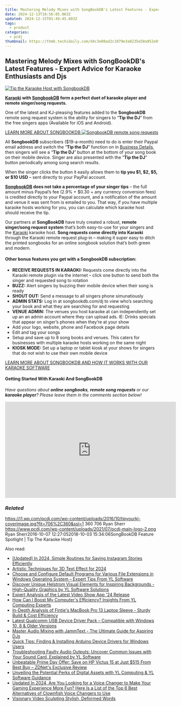 ```yaml
---
title: Mastering Melody Mixes with SongBookDB's Latest Features - Expert Advice for Karaoke Enthusiasts and Djs
date: 2024-12-13T16:56:05.063Z
updated: 2024-12-15T01:49:45.603Z
tags:
  - product
categories:
  - pcdj
thumbnail: https://thmb.techidaily.com/d4c3e08ad2c1079e3a0235e50a952e0f146bf5d509f0e55aec7c676f5432bbf8.jpg
---
```


## Mastering Melody Mixes with SongBookDB's Latest Features - Expert Advice for Karaoke Enthusiasts and Djs

[![Tip the Karaoke Host with SongbookDB](https://i1.wp.com/pcdj.com/wp-content/uploads/2016/10/tipyourkj-coverimage.jpg?resize=706%2C321&ssl=1)](https://i1.wp.com/pcdj.com/wp-content/uploads/2016/10/tipyourkj-coverimage.jpg?fit=706%2C360&ssl=1 "Tip the Karaoke Host with SongbookDB")

**[Karaoki](https://tools.techidaily.com/pcdj/products/) with [SongbookDB](https://tools.techidaily.com/pcdj/products/) form a perfect duet of karaoke player and remote singer/song requests.**

One of the latest and KJ-pleasing features added to the **SongbookDB** remote song request system is the ability for singers to “**Tip the DJ**” from the free singers apps (Available for iOS and Android).

[LEARN MORE ABOUT SONGBOOKDB ![SongbookDB remote song requests](https://i0.wp.com/pcdj.com/wp-content/uploads/2014/12/songbookdb-requests.jpg?fit=348%2C415&ssl=1 "SongbookDB remote song requests")](https://tools.techidaily.com/pcdj/products/)

All **SongbookDB** subscribers ($19-a-month) need to do is enter their Paypal email address and switch the “**Tip the DJ**” function on in [Business Details](https://www.songbookdb.com/docs/djs/songbookdbpal/businessDetails), then singers will see a “**Tip the DJ**” button at the bottom of your song book on their mobile device. Singer are also presented with the “**Tip the DJ**” button periodically among song search results.

When the singer clicks the button it easily allows them to **tip you $1, $2, $5, or $10 USD** – sent directly to your PayPal account.

**[SongbookDB](https://tools.techidaily.com/pcdj/products/) does not take a percentage of your singer tips** – the full amount minus Paypal’s fee (2.9% + $0.30 + any currency conversion fees) is credited directly to your Paypal account, and a notification of the amount and venue it was sent from is emailed to you. That way, if you have multiple karaoke hosts working for you, you can calculate which karaoke host should receive the tip.

Our partners at **SongBookDB** have truly created a robust, **remote singer/song request system** that’s both easy-to-use for your singers and the [Karaoki](https://tools.techidaily.com/pcdj/products/) karaoke host. **Song requests come directly into Karaoki** through the Karaoki remote request plug-in – making it super easy to ditch the printed songbooks for an online songbook solution that’s both green and modern.

#### **Other bonus features you get with a SongbookDB subscription:**

* **RECEIVE REQUESTS IN KARAOKI:** Requests come directly into the Karaoki remote plugin via the internet – click one button to send both the singer and requested song to rotation
* **BUZZ:** Alert singers by buzzing their mobile device when their song is ready
* **SHOUT OUT:** Send a message to all singers phone simunatiously
* **ADMIN STATS:** Log in at songbookdb.com/dj to view who’s searching your book and what they are searching for and requesting
* **VENUE ADMIN:** The venues you host karaoke at can independently set up an an admin account where they can upload ads. IE: Drinks specials that appear on singer’s phones when they’re at your show
* Add your logo, website, phone and Facebook page details
* Edit and tag your songs
* Setup and save up to 8 song books and venues. This caters for businesses with multiple karaoke hosts working on the same night
* **KIOSK MODE:** Set up a laptop or tablet kiosk at your shows for singers that do not wish to use their own mobile device

[LEARN MORE ABOUT SONGBOOKDB AND HOW IT WORKS WITH OUR KARAOKE SOFTWARE](https://tools.techidaily.com/pcdj/products/)

#### Getting Started With Karaoki And SongBookDB

_Have questions about **online songbooks**, **remote song requests** or our **karaoke player**? Please leave them in the comments section below!_

<!-- affiliate ads begin -->
<iframe width="560" height="315" src="https://www.youtube.com/embed/e4Nt2xXXtmE?si=CtKwFry4b0AJXnaN" title="YouTube video player" frameborder="0" allow="accelerometer; autoplay; clipboard-write; encrypted-media; gyroscope; picture-in-picture; web-share" referrerpolicy="strict-origin-when-cross-origin" allowfullscreen></iframe>
<!-- affiliate ads end -->

### _Related_

https://i1.wp.com/pcdj.com/wp-content/uploads/2016/10/tipyourkj-coverimage.jpg?fit=706%2C360&ssl=1 360 706 Ryan Sherr https://www.pcdj.com/wp-content/uploads/2021/07/pcdj-main-logo-2.png Ryan Sherr2016-10-07 12:27:052018-10-03 15:34:06SongBookDB Feature Spotlight | Tip The Karaoke Host}

<ins class="adsbygoogle"
     style="display:block"
     data-ad-format="autorelaxed"
     data-ad-client="ca-pub-7571918770474297"
     data-ad-slot="1223367746"></ins>

<ins class="adsbygoogle"
     style="display:block"
     data-ad-client="ca-pub-7571918770474297"
     data-ad-slot="8358498916"
     data-ad-format="auto"
     data-full-width-responsive="true"></ins>

<span class="atpl-alsoreadstyle">Also read:</span>
<div><ul>
<li><a href="https://instagram-clips.techidaily.com/updated-in-2024-simple-routines-for-saving-instagram-stories-efficiently/"><u>[Updated] In 2024, Simple Routines for Saving Instagram Stories Efficiently</u></a></li>
<li><a href="https://extra-hints.techidaily.com/artistic-techniques-for-3d-text-effect-for-2024/"><u>Artistic Techniques for 3D Text Effect for 2024</u></a></li>
<li><a href="https://win-exclusive.techidaily.com/choose-and-configure-default-programs-for-various-file-extensions-in-windows-operating-system-expert-tips-from-yl-software/"><u>Choose and Configure Default Programs for Various File Extensions in Windows Operating System – Expert Tips From YL Software</u></a></li>
<li><a href="https://win-exclusive.techidaily.com/discover-unique-helstrom-visual-elements-for-inspiring-backgrounds-high-quality-graphics-by-yl-software-solutions/"><u>Discover Unique Helstrom Visual Elements for Inspiring Backgrounds - High-Quality Graphics by YL Software Solutions</u></a></li>
<li><a href="https://fox-friendly.techidaily.com/expert-analysis-of-the-latest-video-show-app-24-release/"><u>Expert Analysis of the Latest Video Show App '24 Release</u></a></li>
<li><a href="https://win-exclusive.techidaily.com/how-can-i-boost-my-computers-efficiency-insights-from-yl-computing-experts/"><u>How Can I Boost My Computer's Efficiency? Insights From YL Computing Experts</u></a></li>
<li><a href="https://buynow-info.techidaily.com/in-depth-analysis-of-finties-macbook-pro-13-laptop-sleeve-sturdy-build-and-cost-efficiency/"><u>In-Depth Analysis of Fintie's MacBook Pro 13 Laptop Sleeve - Sturdy Build & Cost Efficiency</u></a></li>
<li><a href="https://hardware-help.techidaily.com/1722965236908-latest-qualcomm-usb-device-driver-pack-compatible-with-windows-10-8-and-older-versions/"><u>Latest Qualcomm USB Device Driver Pack – Compatible with Windows 10, 8 & Older Versions</u></a></li>
<li><a href="https://win-exclusive.techidaily.com/master-audio-mixing-with-jammtext-the-ultimate-guide-for-aspiring-djs/"><u>Master Audio Mixing with JammText - The Ultimate Guide for Aspiring DJs</u></a></li>
<li><a href="https://win-dash.techidaily.com/quick-tips-finding-and-installing-arduino-device-drivers-for-windows-users/"><u>Quick Tips: Finding & Installing Arduino Device Drivers for Windows Users</u></a></li>
<li><a href="https://win-exclusive.techidaily.com/troubleshooting-faulty-audio-outputs-uncover-common-issues-with-your-sound-card-explained-by-yl-software/"><u>Troubleshooting Faulty Audio Outputs: Uncover Common Issues with Your Sound Card, Explained by YL Software</u></a></li>
<li><a href="https://hardware-help.techidaily.com/unbeatable-prime-day-offer-save-on-hp-victus-15-at-just-515-from-best-buy-zdnets-exclusive-review/"><u>Unbeatable Prime Day Offer: Save on HP Victus 15 at Just $515 From Best Buy – ZDNet's Exclusive Review</u></a></li>
<li><a href="https://win-exclusive.techidaily.com/unveiling-the-potential-perks-of-digital-assets-with-yl-computing-and-yl-software-guidance/"><u>Unveiling the Potential Perks of Digital Assets with YL Computing & YL Software Guidance</u></a></li>
<li><a href="https://ai-video-editing.techidaily.com/updated-in-2024-are-you-looking-for-a-voice-changer-to-make-your-gaming-experience-more-fun-here-is-a-list-of-the-top-6-best-alternatives-of-clownfish-voice/"><u>Updated In 2024, Are You Looking for a Voice Changer to Make Your Gaming Experience More Fun? Here Is a List of the Top 6 Best Alternatives of Clownfish Voice Changers to Use</u></a></li>
<li><a href="https://fox-friendly.techidaily.com/visionary-video-sculpting-stylish-deformed-words/"><u>Visionary Video Sculpting Stylish, Deformed Words</u></a></li>
</ul></div>

